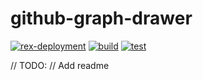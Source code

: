 # github-graph-drawer

[![rex-deployment](https://github.com/mbaraa/github-graph-drawer/actions/workflows/rex-deployment.yml/badge.svg)](https://github.com/mbaraa/github-graph-drawer/actions/workflows/rex-deployment.yml)
[![build](https://github.com/mbaraa/github-graph-drawer/actions/workflows/backend-build.yml/badge.svg)](https://github.com/mbaraa/github-graph-drawer/actions/workflows/backend-build.yml)
[![test](https://github.com/mbaraa/github-graph-drawer/actions/workflows/backend-test.yml/badge.svg)](https://github.com/mbaraa/github-graph-drawer/actions/workflows/backend-test.yml)

// TODO:
// Add readme
